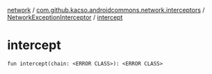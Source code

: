 [network](../../index.md) / [com.github.kacso.androidcommons.network.interceptors](../index.md) / [NetworkExceptionInterceptor](index.md) / [intercept](.)

# intercept

`fun intercept(chain: <ERROR CLASS>): <ERROR CLASS>`